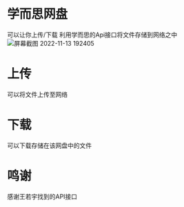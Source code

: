 # 学而思网盘
可以让你上传/下载
利用学而思的Api接口将文件存储到网络之中
![屏幕截图 2022-11-13 192405](https://user-images.githubusercontent.com/99065905/201519272-a40a0379-5b1c-4eed-a63f-9f538063f40c.png)

# 上传
可以将文件上传至网络

# 下载
可以下载存储在该网盘中的文件

# 鸣谢
感谢王若宇找到的API接口
